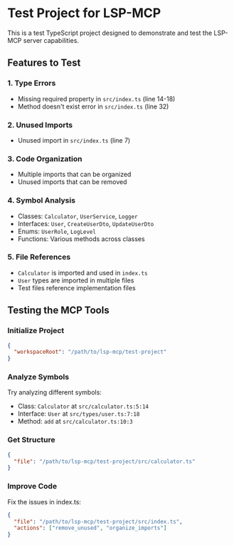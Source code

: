 # Test Project for LSP-MCP

This is a test TypeScript project designed to demonstrate and test the LSP-MCP server capabilities.

## Features to Test

### 1. Type Errors
- Missing required property in `src/index.ts` (line 14-18)
- Method doesn't exist error in `src/index.ts` (line 32)

### 2. Unused Imports
- Unused import in `src/index.ts` (line 7)

### 3. Code Organization
- Multiple imports that can be organized
- Unused imports that can be removed

### 4. Symbol Analysis
- Classes: `Calculator`, `UserService`, `Logger`
- Interfaces: `User`, `CreateUserDto`, `UpdateUserDto`
- Enums: `UserRole`, `LogLevel`
- Functions: Various methods across classes

### 5. File References
- `Calculator` is imported and used in `index.ts`
- `User` types are imported in multiple files
- Test files reference implementation files

## Testing the MCP Tools

### Initialize Project
```json
{
  "workspaceRoot": "/path/to/lsp-mcp/test-project"
}
```

### Analyze Symbols
Try analyzing different symbols:
- Class: `Calculator` at `src/calculator.ts:5:14`
- Interface: `User` at `src/types/user.ts:7:18`
- Method: `add` at `src/calculator.ts:10:3`

### Get Structure
```json
{
  "file": "/path/to/lsp-mcp/test-project/src/calculator.ts"
}
```

### Improve Code
Fix the issues in index.ts:
```json
{
  "file": "/path/to/lsp-mcp/test-project/src/index.ts",
  "actions": ["remove_unused", "organize_imports"]
}
```